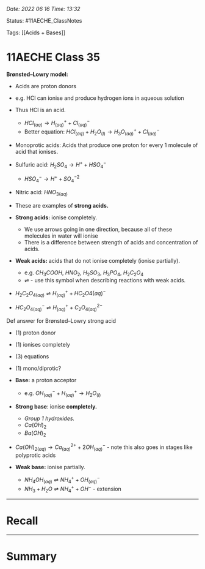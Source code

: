 *Date: 2022 06 16 Time: 13:32*


Status: #11AECHE_ClassNotes 

Tags: [[Acids + Bases]]


# 11AECHE Class 35

**Brønsted–Lowry model:**
- Acids are proton donors
- e.g. HCl can ionise and produce hydrogen ions in aqueous solution
- Thus HCl is an acid.
	- $HCl_{(aq)} \rightarrow H^{+}_{(aq)}+Cl^-_{(aq)}$
	- Better equation: $HCl_{(aq)} + H_{2}O_{(l)} \rightarrow H_3O^{+}_{(aq)}+Cl^-_{(aq)}$
- Monoprotic acids: Acids that produce one proton for every 1 molecule of acid that ionises.
- Sulfuric acid: $H_{2}SO_{4} \rightarrow H^{+}+HSO_4^-$
	- $HSO_{4}^{-}\rightarrow H^{+} + SO_4^{-2}$
- Nitric acid: $HNO_{3(aq)}$

- These are examples of **strong acids.**
- **Strong acids:** ionise completely.
	- We use arrows going in one direction, because all of these molecules in water will ionise
	- There is a difference between strength of acids and concentration of acids.

- **Weak acids:** acids that do not ionise completely (ionise partially).
	- e.g. $CH_3COOH$, $HNO_2$, $H_2SO_3$, $H_3PO_4$, $H_2C_2O_4$ 
	- ⇌ - use this symbol when describing reactions with weak acids.
- $H_2C_2O_{4(aq)}⇌H^{+}_{(aq)}+HC_2O{4(aq)}^{-}$
- $HC_2O_{4(aq)}^{-}⇌H^{+}_{(aq)}+C_2O_{4(aq)}^{2-}$

Def answer for Brønsted–Lowry strong acid
- (1) proton donor
- (1) ionises completely
- (3) equations
- (1) mono/diprotic?

- **Base:** a proton acceptor
	- e.g. $OH^{-}_{(aq)}+H^{+}_{(aq)}\rightarrow H_2O_{(l)}$
- **Strong base**: ionise **completely.**
	- *Group 1 hydroxides.*
	- $Ca(OH)_2$
	- $Ba(OH)_2$
- $Ca(OH)_{2(aq)}\rightarrow Ca^{2+}_{(aq)}+2OH^{-}_{(aq)}$ - note this also goes in stages like polyprotic acids

- **Weak base:** ionise partially.
	- $NH_4OH_{(aq)}⇌NH_4^{+}+OH^-_{(aq)}$
	- $NH_{3}+ H_{2}O⇌NH_4^{+}+OH^-$ - extension 

---
# Recall







---
# Summary


